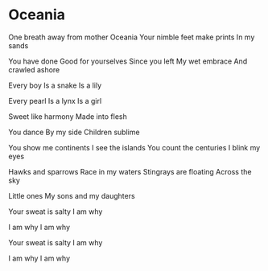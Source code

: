 # Oceania

One breath away from mother Oceania
Your nimble feet make prints
In my sands

You have done
Good for yourselves
Since you left
My wet embrace
And crawled ashore

Every boy
Is a snake
Is a lily

Every pearl
Is a lynx
Is a girl

Sweet like harmony
Made into flesh

You dance
By my side
Children sublime

You show me continents
I see the islands
You count the centuries
I blink my eyes

Hawks and sparrows
Race in my waters
Stingrays are floating
Across the sky

Little ones
My sons and my daughters

Your sweat is salty
I am why

I am why
I am why

Your sweat is salty
I am why

I am why
I am why
